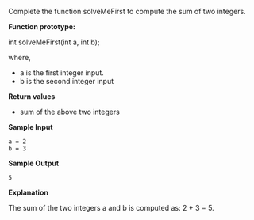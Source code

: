 Complete the function solveMeFirst to compute the sum of two integers.

**Function prototype:**

int solveMeFirst(int a, int b);

where,

- a is the first integer input.
- b is the second integer input

**Return values**
- sum of the above two integers

**Sample Input**

    a = 2
    b = 3

**Sample Output**

    5

**Explanation**

The sum of the two integers a and b is computed as: 2 + 3 = 5.
